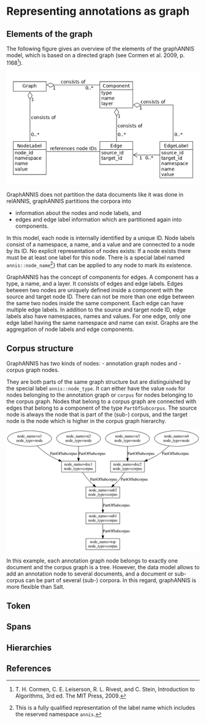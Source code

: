 # Representing annotations as graph

## Elements of the graph

The following figure gives an overview of the elements of the graphANNIS model, which is based on a directed graph (see Cormen et al. 2009, p. 1168[^cormen]).

![Elements of the graphANNIS model](graphannis-model.png)

GraphANNIS does not partition the data documents like it was done in relANNIS, graphANNIS partitions the corpora into 

- information about the nodes and node labels, and
- edges and edge label information which are partitioned again into components.

In this model, each node is internally identified by a unique ID.
Node labels consist of a namespace, a name, and a value and are connected to a node by its ID.
No explicit representation of nodes exists: If a node exists there must be at least one label for this node.
There is a special label named `annis::node_name`[^qname]} that can be applied to any node to mark its existence.

GraphANNIS has the concept of components for edges.
A component has a type, a name, and a layer. 
It consists of edges and edge labels.
Edges between two nodes are uniquely defined inside a component with the source and target node ID.
There can not be more than one edge between the same two nodes inside the same component.
Each edge can have multiple edge labels.
In addition to the source and target node ID, edge labels also have namespaces, names and values.
For one edge, only one edge label having the same namespace and name can exist.
Graphs are the aggregation of node labels and edge components.


## Corpus structure

GraphANNIS has two kinds of nodes:
	- annotation graph nodes and
	- corpus graph nodes.

They are both parts of the same graph structure but are distinguished by the special label `annis::node_type`.
It can either have the value `node` for nodes belonging to the annotation graph or `corpus` for nodes belonging to the corpus graph.
Nodes that belong to a corpus graph are connected with edges that belong to a component of the type `PartOfSubcorpus`.
The source node is always the node that is part of the (sub-) corpus, and the target node is the node which is higher in the corpus graph hierarchy.

![Example corpus graph representation in graphANNIS](graphannis-corpusgraph.png)

In this example, each annotation graph node belongs to exactly one document and the corpus graph is a tree.
However, the data model allows to add an annotation node to several documents, and a document or sub-corpus can be part of several (sub-) corpora.
In this regard, graphANNIS is more flexible than Salt.



## Token

## Spans

## Hierarchies

## References



[^cormen]: T. H. Cormen, C. E. Leiserson, R. L. Rivest, and C. Stein, Introduction to Algorithms, 3rd ed. The MIT Press, 2009.

[^qname]: This is a fully qualified representation of the label name which includes the reserved namespace `annis`.